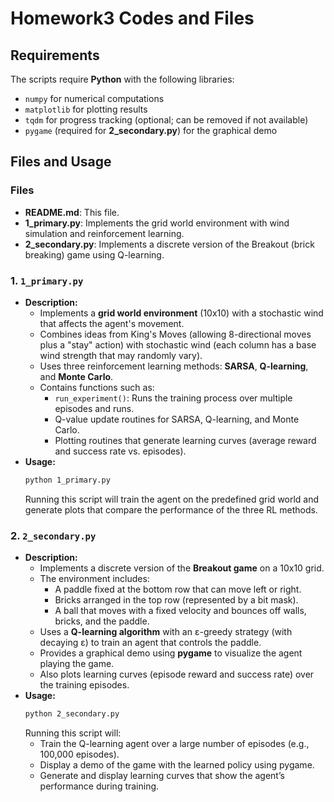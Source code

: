 
# Homework3 Codes and Files

## Requirements

The scripts require **Python** with the following libraries:
- `numpy` for numerical computations
- `matplotlib` for plotting results
- `tqdm` for progress tracking (optional; can be removed if not available)
- `pygame` (required for **2_secondary.py**) for the graphical demo

## Files and Usage

### Files

- **README.md**: This file.
- **1_primary.py**: Implements the grid world environment with wind simulation and reinforcement learning.
- **2_secondary.py**: Implements a discrete version of the Breakout (brick breaking) game using Q-learning.

### 1. `1_primary.py`
- **Description:**
  - Implements a **grid world environment** (10x10) with a stochastic wind that affects the agent's movement.
  - Combines ideas from King's Moves (allowing 8-directional moves plus a "stay" action) with stochastic wind (each column has a base wind strength that may randomly vary).
  - Uses three reinforcement learning methods: **SARSA**, **Q-learning**, and **Monte Carlo**.
  - Contains functions such as:
    - `run_experiment()`: Runs the training process over multiple episodes and runs.
    - Q-value update routines for SARSA, Q-learning, and Monte Carlo.
    - Plotting routines that generate learning curves (average reward and success rate vs. episodes).
- **Usage:**
  ```bash
  python 1_primary.py
  ```
  Running this script will train the agent on the predefined grid world and generate plots that compare the performance of the three RL methods.

### 2. `2_secondary.py`
- **Description:**
  - Implements a discrete version of the **Breakout game** on a 10x10 grid.
  - The environment includes:
    - A paddle fixed at the bottom row that can move left or right.
    - Bricks arranged in the top row (represented by a bit mask).
    - A ball that moves with a fixed velocity and bounces off walls, bricks, and the paddle.
  - Uses a **Q-learning algorithm** with an ε-greedy strategy (with decaying ε) to train an agent that controls the paddle.
  - Provides a graphical demo using **pygame** to visualize the agent playing the game.
  - Also plots learning curves (episode reward and success rate) over the training episodes.
- **Usage:**
  ```bash
  python 2_secondary.py
  ```
  Running this script will:
  - Train the Q-learning agent over a large number of episodes (e.g., 100,000 episodes).
  - Display a demo of the game with the learned policy using pygame.
  - Generate and display learning curves that show the agent’s performance during training.
